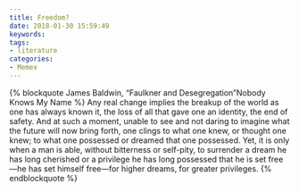 ```yaml
---
title: Freedom?
date: 2018-01-30 15:59:49
keywords:
tags:
- literature
categories:
- Memex
---
```


{% blockquote James Baldwin, <span style="font-style:normal">“Faulkner and Desegregation”</span>Nobody Knows My Name %}
Any real change implies the breakup of the world as one has always known it, the loss of all that gave one an identity, the end of safety. And at such a moment, unable to see and not daring to imagine what the future will now bring forth, one clings to what one knew, or thought one knew; to what one possessed or dreamed that one possessed. Yet, it is only when a man is able, without bitterness or self-pity, to surrender a dream he has long cherished or a privilege he has long possessed that he is set free—he has set himself free—for higher dreams, for greater privileges.
{% endblockquote %}
